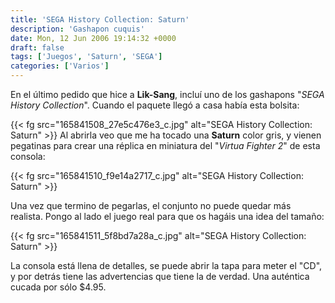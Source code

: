 ```yaml
---
title: 'SEGA History Collection: Saturn'
description: 'Gashapon cuquis'
date: Mon, 12 Jun 2006 19:14:32 +0000
draft: false
tags: ['Juegos', 'Saturn', 'SEGA']
categories: ['Varios']
---
```


En el último pedido que hice a **Lik-Sang**, incluí uno de los gashapons "_SEGA History Collection_". Cuando el paquete llegó a casa había esta bolsita:

{{< fg src="165841508_27e5c476e3_c.jpg" alt="SEGA History Collection: Saturn" >}}
Al abrirla veo que me ha tocado una **Saturn** color gris, y vienen pegatinas para crear una réplica en miniatura del "_Virtua Fighter 2_" de esta consola:

{{< fg src="165841510_f9e14a2717_c.jpg" alt="SEGA History Collection: Saturn" >}}

Una vez que termino de pegarlas, el conjunto no puede quedar más realista. Pongo al lado el juego real para que os hagáis una idea del tamaño:

{{< fg src="165841511_5f8bd7a28a_c.jpg" alt="SEGA History Collection: Saturn" >}}

La consola está llena de detalles, se puede abrir la tapa para meter el "CD", y por detrás tiene las advertencias que tiene la de verdad. Una auténtica cucada por sólo $4.95.